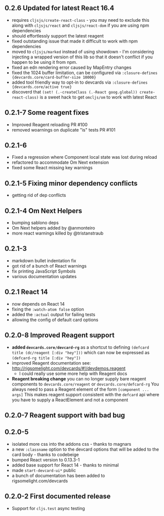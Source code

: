 ## 0.2.6 Updated for latest React 16.4

* requires `cljsjs/create-react-class` - you may need to exclude this
  along with `cljsjs/react` and `cljsjs/react-dom` if you are using
  npm dependencies
* should effortlessly support the latest reagent
* fixed outstanding issue that made it difficult to work with npm dependencies
* moved to `cljsjs/marked` instead of using showdown - I'm considering
  injecting a wrapped version of this lib so that it doesn't conflict
  if you happen to be using it from npm.
* fixed an edn rendering error caused by MapEntry changes
* fixed the 1024 buffer limitation, can be configured via `:closure-defines {devcards.core/card-buffer-size 10000}`
* added tool friendly way to opt-in to devcards via `:closure-defines {devcards.core/active true}`
* discoverd that `(set! (.-createClass (.-React goog.global)) create-react-class)` is a sweet 
  hack to get `omcljs/om` to work with latest React

## 0.2.1-7 Some reagent fixes

* Improved Reagent reloading PR #100
* removed woarnings on duplicate "is" tests PR #101

## 0.2.1-6

* Fixed a regression where Component local state was lost during reload
* refactored to accommodate Om Next extension
* fixed some React missing key warnings

## 0.2.1-5 Fixing minor dependency conflicts

* getting rid of dep conflicts 

## 0.2.1-4 Om Next Helpers

* bumping sablono deps
* Om Next helpers added by @anmonteiro
* more react warnings killed by @tristanstraub 

## 0.2.1-3

* markdown bullet indentation fix
* got rid of a bunch of React warnings
* fix printing JavaScript Symbols
* various documentation updates

## 0.2.1 React 14

* now depends on React 14
* fixing the `:watch-atom false` option 
* added the `:actual` output for failing tests
* allowing the config of default card options 

## 0.2.0-8 Improved Reagent support

* **added `devcards.core/devcard-rg`** as a shortcut to defining
  `(defcard title (dc/reagent [:div "hey"]))` which can now be
  expressed as `(defcard-rg title [:div "hey"])`
* improved Reagent documentation
  see: http://rigsomelight.com/devcards/#!/devdemos.reagent
  - I could really use some more help with Reagent docs
* **Reagent breaking change** you can no longer supply bare reagent components to
  `devcards.core/reagent` or `devcards.core/defcard-rg` You always
  need to pass a Reagent element of the form `[component ... args]`
  This makes reagent support consistent with the `defcard` api where you have to
  supply a ReactElement and not a component

## 0.2.0-7 Reagent support with bad bug

## 0.2.0-5

* isolated more css into the addons css - thanks to magnars
* a new `:classname` option to the devcard options that will be added
to the card body - thanks to codebeige
* bumped React version to 0.13.3-1
* added base support for React 14 - thanks to minimal
* made `start-devcard-ui*` public
* a bunch of documentation has been added to rigsomelight.com/devcards

## 0.2.0-2 First documented release

* Support for `cljs.test` async testing

